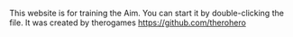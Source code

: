 This website is for training the Aim. You can start it by double-clicking the file. It was created by therogames https://github.com/therohero
